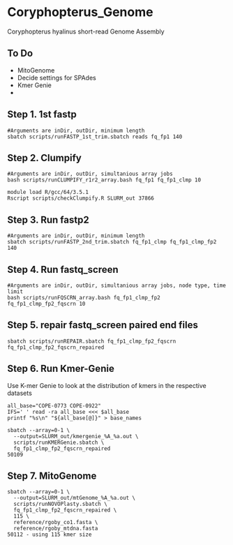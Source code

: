 # Coryphopterus_Genome
Coryphopterus hyalinus short-read Genome Assembly

## To Do
- MitoGenome
- Decide settings for SPAdes
- Kmer Genie
-

## Step 1. 1st fastp
```
#Arguments are inDir, outDir, minimum length
sbatch scripts/runFASTP_1st_trim.sbatch reads fq_fp1 140
```

## Step 2. Clumpify
```
#Arguments are inDir, outDir, simultanious array jobs
bash scripts/runCLUMPIFY_r1r2_array.bash fq_fp1 fq_fp1_clmp 10

module load R/gcc/64/3.5.1
Rscript scripts/checkClumpify.R SLURM_out 37866
```

## Step 3. Run fastp2
```
#Arguments are inDir, outDir, minimum length
sbatch scripts/runFASTP_2nd_trim.sbatch fq_fp1_clmp fq_fp1_clmp_fp2 140
```

## Step 4. Run fastq_screen
```
#Arguments are inDir, outDir, simultanious array jobs, node type, time limit
bash scripts/runFQSCRN_array.bash fq_fp1_clmp_fp2 fq_fp1_clmp_fp2_fqscrn 10
```

## Step 5. repair fastq_screen paired end files
```
sbatch scripts/runREPAIR.sbatch fq_fp1_clmp_fp2_fqscrn fq_fp1_clmp_fp2_fqscrn_repaired
```

## Step 6. Run Kmer-Genie
Use K-mer Genie to look at the distribution of kmers in the respective datasets
```
all_base="COPE-0773 COPE-0922"
IFS=' ' read -ra all_base <<< $all_base
printf "%s\n" "${all_base[@]}" > base_names

sbatch --array=0-1 \
  --output=SLURM_out/kmergenie_%A_%a.out \
  scripts/runKMERGenie.sbatch \
  fq_fp1_clmp_fp2_fqscrn_repaired
50109
```

## Step 7. MitoGenome
```
sbatch --array=0-1 \
  --output=SLURM_out/mtGenome_%A_%a.out \
  scripts/runNOVOPlasty.sbatch \
  fq_fp1_clmp_fp2_fqscrn_repaired \
  115 \
  reference/rgoby_co1.fasta \
  reference/rgoby_mtdna.fasta
50112 - using 115 kmer size
```
